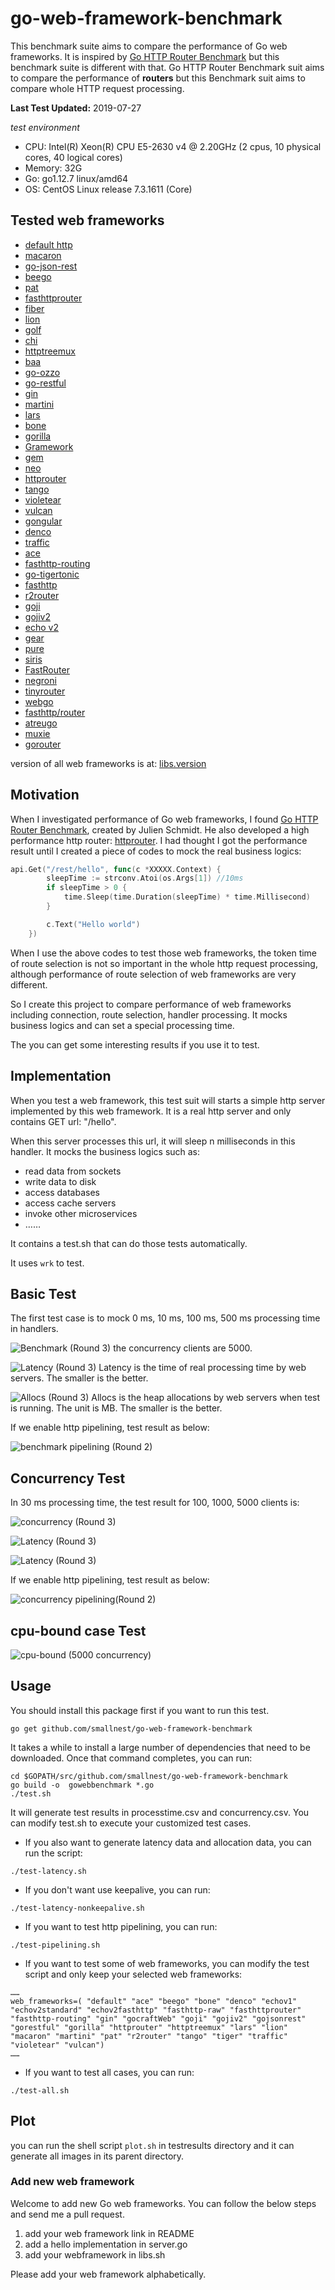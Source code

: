 # go-web-framework-benchmark
This benchmark suite aims to compare the performance of Go web frameworks. It is inspired by [Go HTTP Router Benchmark](https://github.com/julienschmidt/go-http-routing-benchmark) but this benchmark suite is different with that. Go HTTP Router Benchmark suit aims to compare the performance of **routers** but this Benchmark suit aims to compare whole HTTP request processing.

**Last Test Updated:** 2019-07-27

*test environment*

* CPU:      Intel(R) Xeon(R) CPU E5-2630 v4 @ 2.20GHz (2 cpus, 10 physical cores, 40 logical cores)
* Memory:   32G
* Go:       go1.12.7 linux/amd64
* OS:       CentOS Linux release 7.3.1611 (Core)


## Tested web frameworks

* [default http](https://golang.org/pkg/net/http/)
* [macaron](https://github.com/Unknwon/macaron)
* [go-json-rest](https://github.com/ant0ine/go-json-rest)
* [beego](https://github.com/astaxie/beego)
* [pat](https://github.com/bmizerany/pat)
* [fasthttprouter](https://github.com/buaazp/fasthttprouter)
* [fiber](https://fiber.wiki)
* [lion](https://github.com/celrenheit/lion)
* [golf](https://github.com/dinever/golf)
* [chi](https://github.com/pressly/chi)
* [httptreemux](https://github.com/dimfeld/httptreemux)
* [baa](https://github.com/go-baa/baa)
* [go-ozzo](https://github.com/go-ozzo/ozzo-routing)
* [go-restful](https://github.com/emicklei/go-restful)
* [gin](https://github.com/gin-gonic/gin)
* [martini](https://github.com/go-martini/martini)
* [lars](https://github.com/go-playground/lars)
* [bone](https://github.com/go-zoo/bone)
* [gorilla](https://github.com/gorilla/mux)
* [Gramework](https://github.com/gramework/gramework)
* [gem](https://github.com/go-gem/gem)
* [neo](https://github.com/ivpusic/neo)
* [httprouter](https://github.com/julienschmidt/httprouter)
* [tango](https://github.com/lunny/tango)
* [violetear](https://github.com/nbari/violetear)
* [vulcan](https://github.com/mailgun/route)
* [gongular](https://github.com/mustafaakin/gongular)
* [denco](https://github.com/naoina/denco)
* [traffic](https://github.com/pilu/traffic)
* [ace](https://github.com/plimble/ace)
* [fasthttp-routing](https://github.com/qiangxue/fasthttp-routing)
* [go-tigertonic](https://github.com/rcrowley/go-tigertonic)
* [fasthttp](https://github.com/valyala/fasthttp)
* [r2router](https://github.com/vanng822/r2router)
* [goji](https://github.com/zenazn/goji/web)
* [gojiv2](http://goji.io)
* [echo v2](https://github.com/labstack/echo)
* [gear](http://github.com/teambition/gear)
* [pure](https://github.com/go-playground/pure)
* [siris](https://github.com/go-siris/siris)
* [FastRouter](https://github.com/razonyang/fastrouter)
* [negroni](https://github.com/urfave/negroni)
* [tinyrouter](https://github.com/go101/tinyrouter)
* [webgo](https://github.com/bnkamalesh/webgo)
* [fasthttp/router](https://github.com/fasthttp/router)
* [atreugo](https://github.com/savsgio/atreugo)
* [muxie](https://github.com/kataras/muxie)
* [gorouter](https://github.com/vardius/gorouter)


version of all web frameworks is at: [libs.version](libs.version)


## Motivation
When I investigated performance of Go web frameworks, I found [Go HTTP Router Benchmark](https://github.com/julienschmidt/go-http-routing-benchmark), created by Julien Schmidt. He also developed a high performance http router: [httprouter](https://github.com/julienschmidt/httprouter). I had thought I got the performance result until I created a piece of codes to mock the real business logics:

```go
api.Get("/rest/hello", func(c *XXXXX.Context) {
		sleepTime := strconv.Atoi(os.Args[1]) //10ms
		if sleepTime > 0 {
			time.Sleep(time.Duration(sleepTime) * time.Millisecond)
		}

		c.Text("Hello world")
	})
```

When I use the above codes to test those web frameworks, the token time of route selection is not so important in the whole http request processing, although performance of route selection of web frameworks are very different.

So I create this project to compare performance of web frameworks including connection, route selection, handler processing. It mocks business logics and can set a special processing time.

The you can get some interesting results if you use it to test.

## Implementation
When you test a web framework, this test suit will starts a simple http server implemented by this web framework. It is a real http server and only contains GET url: "/hello".

When this server processes this url, it will sleep n milliseconds in this handler. It mocks the business logics such as:
* read data from sockets
* write data to disk
* access databases
* access cache servers
* invoke other microservices
* ……

It contains a test.sh that can do those tests automatically.

It uses `wrk` to test.

## Basic Test
The first test case is to mock 0 ms, 10 ms, 100 ms, 500 ms processing time in handlers.

![Benchmark (Round 3)](benchmark.png)
the concurrency clients are 5000.

![Latency (Round 3)](benchmark_latency.png)
Latency is the time of real processing time by web servers. The smaller is the better.

![Allocs (Round 3)](benchmark_alloc.png)
Allocs is the heap allocations by web servers when test is running. The unit is MB. The smaller is the better.


If we enable http pipelining, test result as below:

![benchmark pipelining (Round 2)](benchmark-pipeline.png)

## Concurrency Test
In 30 ms processing time, the test result for 100, 1000, 5000 clients is:

![concurrency (Round 3)](concurrency.png)

![Latency (Round 3)](concurrency_latency.png)

![Latency (Round 3)](concurrency_alloc.png)


If we enable http pipelining, test result as below:

![concurrency pipelining(Round 2)](concurrency-pipeline.png)


## cpu-bound case Test

![cpu-bound (5000 concurrency)](cpubound_benchmark.png)

## Usage
You should install this package first if you want to run this test.

```
go get github.com/smallnest/go-web-framework-benchmark
```

It takes a while to install a large number of dependencies that need to be downloaded. Once that command completes, you can run:

```
cd $GOPATH/src/github.com/smallnest/go-web-framework-benchmark
go build -o  gowebbenchmark *.go
./test.sh
```

It will  generate test results in processtime.csv and concurrency.csv. You can modify test.sh to execute your customized test cases.


* If you also want to generate latency data and allocation data, you can run the script:
```
./test-latency.sh
```

* If you don't want use keepalive, you can run:
```
./test-latency-nonkeepalive.sh
```

* If you want to test http pipelining, you can run:
```
./test-pipelining.sh
```

* If you want to test some of web frameworks, you can modify the test script and only keep your selected web frameworks:
```
……
web_frameworks=( "default" "ace" "beego" "bone" "denco" "echov1" "echov2standard" "echov2fasthttp" "fasthttp-raw" "fasthttprouter" "fasthttp-routing" "gin" "gocraftWeb" "goji" "gojiv2" "gojsonrest" "gorestful" "gorilla" "httprouter" "httptreemux" "lars" "lion" "macaron" "martini" "pat" "r2router" "tango" "tiger" "traffic" "violetear" "vulcan")
……
```
* If you want to test all cases, you can run:

```
./test-all.sh
```

## Plot
you can run the shell script `plot.sh` in testresults directory and it can generate all images in its parent directory.


### Add new web framework
Welcome to add new Go web frameworks. You can follow the below steps and send me a pull request.

1. add your web framework link in README
2. add a hello implementation in server.go
3. add your webframework in libs.sh

Please add your web framework alphabetically.
